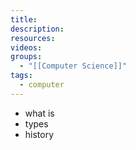 ```yaml
---
title: 
description: 
resources: 
videos: 
groups:
  - "[[Computer Science]]"
tags:
  - computer
---
```

- what is
- types
- history